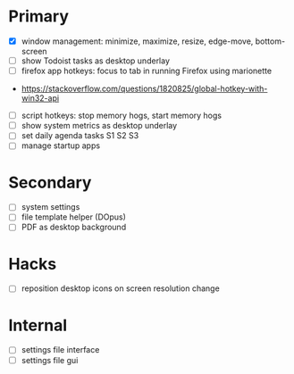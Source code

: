 # Primary

- [X] window management: minimize, maximize, resize, edge-move, bottom-screen
- [ ] show Todoist tasks as desktop underlay
- [ ] firefox app hotkeys: focus to tab in running Firefox using marionette
- https://stackoverflow.com/questions/1820825/global-hotkey-with-win32-api
- [ ] script hotkeys: stop memory hogs, start memory hogs
- [ ] show system metrics as desktop underlay
- [ ] set daily agenda tasks S1 S2 S3
- [ ] manage startup apps

# Secondary

- [ ] system settings
- [ ] file template helper (DOpus)
- [ ] PDF as desktop background

# Hacks

- [ ] reposition desktop icons on screen resolution change

# Internal

- [ ] settings file interface
- [ ] settings file gui